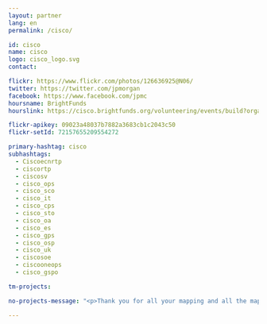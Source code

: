 ```yaml
---
layout: partner
lang: en
permalink: /cisco/

id: cisco
name: cisco
logo: cisco_logo.svg
contact:

flickr: https://www.flickr.com/photos/126636925@N06/
twitter: https://twitter.com/jpmorgan
facebook: https://www.facebook.com/jpmc
hoursname: BrightFunds
hourslink: https://cisco.brightfunds.org/volunteering/events/build?organization_id=23209

flickr-apikey: 09023a48037b7882a3683cb1c2043c50
flickr-setId: 72157655209554272

primary-hashtag: cisco
subhashtags:
  - Ciscoecnrtp
  - ciscortp
  - ciscosv
  - cisco_ops
  - cisco_sco
  - cisco_it
  - cisco_cps
  - cisco_sto
  - cisco_oa
  - cisco_es
  - cisco_gps
  - cisco_osp
  - cisco_uk
  - ciscosoe
  - ciscooneops
  - cisco_gspo

tm-projects:

no-projects-message: "<p>Thank you for all your mapping and all the mapathons you may have joined or led in our first phase of engagement with Missing Maps! Mappers like you, have helped shape how the world’s most vulnerable communities receive critical relief following disasters big and small. Together we have made such incredible progress tracing roads and buildings through Mapathon events that the preliminary work is now mostly complete.</p><br><p>American Red Cross is excited for a new phase of mapping, which will strengthen remote tracing, address evolving data needs, and integrate emerging technologies.</p><br><p>MapSwipe is a quick-to-learn mobile app, available on both iOS and Android, where you will be guided through a series of actions that will improve map data quality. More details will be available soon on how you can get involved in MapSwipe and complete new challenges that will help amplify the impact of humanitarian mapping.</p>"

---
```

